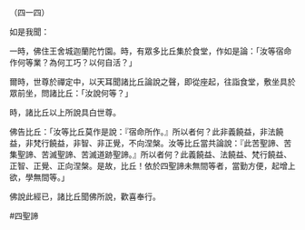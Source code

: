 （四一四）

如是我聞：

一時，佛住王舍城迦蘭陀竹園。時，有眾多比丘集於食堂，作如是論：「汝等宿命作何等業？為何工巧？以何自活？」

爾時，世尊於禪定中，以天耳聞諸比丘論說之聲，即從座起，往詣食堂，敷坐具於眾前坐，問諸比丘：「汝說何等？」

時，諸比丘以上所說具白世尊。

佛告比丘：「汝等比丘莫作是說：『宿命所作。』所以者何？此非義饒益，非法饒益，非梵行饒益，非智、非正覺，不向涅槃。汝等比丘當共論說：『此苦聖諦、苦集聖諦、苦滅聖諦、苦滅道跡聖諦。』所以者何？此義饒益、法饒益、梵行饒益、正智、正覺、正向涅槃。是故，比丘！依於四聖諦未無間等者，當勤方便，起增上欲，學無間等。」

佛說此經已，諸比丘聞佛所說，歡喜奉行。



#四聖諦
